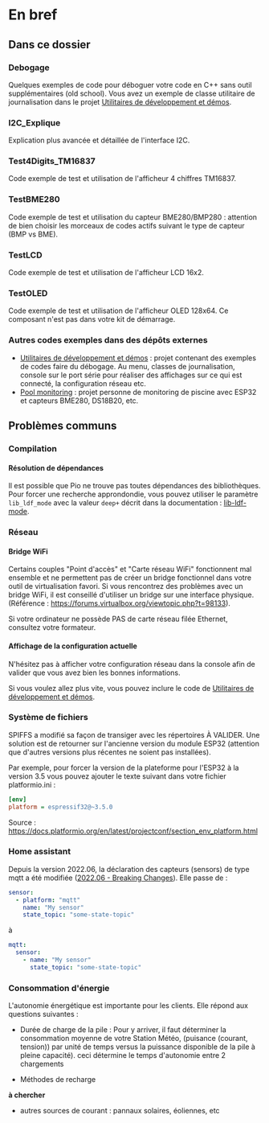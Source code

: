# En bref

## Dans ce dossier

### Debogage

Quelques exemples de code pour déboguer votre code en C++ sans outil supplémentaires (old school). Vous avez un exemple de classe utilitaire de journalisation dans le projet [Utilitaires de développement et démos](https://github.com/PiFou86/420-W48-SF-Utilitaires-Demo).

### I2C_Explique

Explication plus avancée et détaillée de l'interface I2C.

### Test4Digits_TM16837

Code exemple de test et utilisation de l'afficheur 4 chiffres TM16837.

### TestBME280

Code exemple de test et utilisation du capteur BME280/BMP280 : attention de bien choisir les morceaux de codes actifs suivant le type de capteur (BMP vs BME).

### TestLCD

Code exemple de test et utilisation de l'afficheur LCD 16x2.

### TestOLED

Code exemple de test et utilisation de l'afficheur OLED 128x64. Ce composant n'est pas dans votre kit de démarrage.

### Autres codes exemples dans des dépôts externes

- [Utilitaires de développement et démos](https://github.com/PiFou86/420-W48-SF-Utilitaires-Demo) : projet contenant des exemples de codes faire du débogage. Au menu, classes de journalisation, console sur le port série pour réaliser des affichages sur ce qui est connecté, la configuration réseau etc.
- [Pool monitoring](https://github.com/PiFou86/pool-monitoring/) : projet personne de monitoring de piscine avec ESP32 et capteurs BME280, DS18B20, etc.

## Problèmes communs

### Compilation

#### Résolution de dépendances

Il est possible que Pio ne trouve pas toutes dépendances des bibliothèques. Pour forcer une recherche approndondie, vous pouvez utiliser le paramètre ```lib_ldf_mode``` avec la valeur ```deep+``` décrit dans la documentation : [lib-ldf-mode](https://docs.platformio.org/en/stable/projectconf/section_env_library.html#lib-ldf-mode).

### Réseau

#### Bridge WiFi

Certains couples "Point d'accès" et "Carte réseau WiFi" fonctionnent mal ensemble et ne permettent pas de créer un bridge fonctionnel dans votre outil de virtualisation favori. Si vous rencontrez des problèmes avec un bridge WiFi, il est conseillé d'utiliser un bridge sur une interface physique. (Référence : https://forums.virtualbox.org/viewtopic.php?t=98133).

Si votre ordinateur ne possède PAS de carte réseau filée Ethernet, consultez votre formateur.

#### Affichage de la configuration actuelle

N'hésitez pas à afficher votre configuration réseau dans la console afin de valider que vous avez bien les bonnes informations.

Si vous voulez allez plus vite, vous pouvez inclure le code de [Utilitaires de développement et démos](https://github.com/PiFou86/420-W48-SF-Utilitaires-Demo).

### Système de fichiers

SPIFFS a modifié sa façon de transiger avec les répertoires À VALIDER. Une solution est de retourner sur l'ancienne version du module ESP32 (attention que d'autres versions plus récentes ne soient pas installées).

Par exemple, pour forcer la version de la plateforme pour l'ESP32 à la version 3.5 vous pouvez ajouter le texte suivant dans votre fichier platformio.ini :

```ini
[env]
platform = espressif32@~3.5.0
```

Source : https://docs.platformio.org/en/latest/projectconf/section_env_platform.html 

### Home assistant

Depuis la version 2022.06, la déclaration des capteurs (sensors) de type mqtt a été modifiée ([2022.06 - Breaking Changes](https://www.home-assistant.io/blog/2022/06/01/release-20226/#breaking-changes)). Elle passe de :

```yaml
sensor:
  - platform: "mqtt"
    name: "My sensor"
    state_topic: "some-state-topic"
```

à

```yaml
mqtt:
  sensor:
    - name: "My sensor"
      state_topic: "some-state-topic"
```

### Consommation d'énergie

L'autonomie énergétique est importante pour les clients. Elle répond aux questions suivantes :

- Durée de charge de la pile :
Pour y arriver, il faut déterminer la consommation moyenne de votre Station Météo, (puisance (courant, tension)) par unité de temps versus la puissance disponible de la pile à pleine capacité). ceci détermine le temps d'autonomie entre 2 chargements

- Méthodes de recharge

**à chercher**

- autres sources de courant : pannaux solaires, éoliennes, etc
